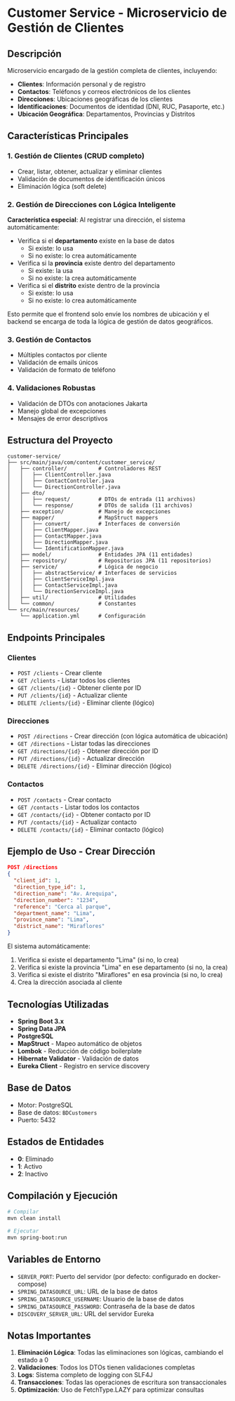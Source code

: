 # Customer Service - Microservicio de Gestión de Clientes

## Descripción
Microservicio encargado de la gestión completa de clientes, incluyendo:
- **Clientes**: Información personal y de registro
- **Contactos**: Teléfonos y correos electrónicos de los clientes
- **Direcciones**: Ubicaciones geográficas de los clientes
- **Identificaciones**: Documentos de identidad (DNI, RUC, Pasaporte, etc.)
- **Ubicación Geográfica**: Departamentos, Provincias y Distritos

## Características Principales

### 1. Gestión de Clientes (CRUD completo)
- Crear, listar, obtener, actualizar y eliminar clientes
- Validación de documentos de identificación únicos
- Eliminación lógica (soft delete)

### 2. Gestión de Direcciones con Lógica Inteligente
**Característica especial**: Al registrar una dirección, el sistema automáticamente:
- Verifica si el **departamento** existe en la base de datos
  - Si existe: lo usa
  - Si no existe: lo crea automáticamente
- Verifica si la **provincia** existe dentro del departamento
  - Si existe: la usa
  - Si no existe: la crea automáticamente
- Verifica si el **distrito** existe dentro de la provincia
  - Si existe: lo usa
  - Si no existe: lo crea automáticamente

Esto permite que el frontend solo envíe los nombres de ubicación y el backend se encarga de toda la lógica de gestión de datos geográficos.

### 3. Gestión de Contactos
- Múltiples contactos por cliente
- Validación de emails únicos
- Validación de formato de teléfono

### 4. Validaciones Robustas
- Validación de DTOs con anotaciones Jakarta
- Manejo global de excepciones
- Mensajes de error descriptivos

## Estructura del Proyecto

```
customer-service/
├── src/main/java/com/content/customer_service/
│   ├── controller/          # Controladores REST
│   │   ├── ClientController.java
│   │   ├── ContactController.java
│   │   └── DirectionController.java
│   ├── dto/
│   │   ├── request/         # DTOs de entrada (11 archivos)
│   │   └── response/        # DTOs de salida (11 archivos)
│   ├── exception/           # Manejo de excepciones
│   ├── mapper/              # MapStruct mappers
│   │   ├── convert/         # Interfaces de conversión
│   │   ├── ClientMapper.java
│   │   ├── ContactMapper.java
│   │   ├── DirectionMapper.java
│   │   └── IdentificationMapper.java
│   ├── model/               # Entidades JPA (11 entidades)
│   ├── repository/          # Repositorios JPA (11 repositorios)
│   ├── service/             # Lógica de negocio
│   │   ├── abstractService/ # Interfaces de servicios
│   │   ├── ClientServiceImpl.java
│   │   ├── ContactServiceImpl.java
│   │   └── DirectionServiceImpl.java
│   ├── util/                # Utilidades
│   └── common/              # Constantes
└── src/main/resources/
    └── application.yml      # Configuración
```

## Endpoints Principales

### Clientes
- `POST /clients` - Crear cliente
- `GET /clients` - Listar todos los clientes
- `GET /clients/{id}` - Obtener cliente por ID
- `PUT /clients/{id}` - Actualizar cliente
- `DELETE /clients/{id}` - Eliminar cliente (lógico)

### Direcciones
- `POST /directions` - Crear dirección (con lógica automática de ubicación)
- `GET /directions` - Listar todas las direcciones
- `GET /directions/{id}` - Obtener dirección por ID
- `PUT /directions/{id}` - Actualizar dirección
- `DELETE /directions/{id}` - Eliminar dirección (lógico)

### Contactos
- `POST /contacts` - Crear contacto
- `GET /contacts` - Listar todos los contactos
- `GET /contacts/{id}` - Obtener contacto por ID
- `PUT /contacts/{id}` - Actualizar contacto
- `DELETE /contacts/{id}` - Eliminar contacto (lógico)

## Ejemplo de Uso - Crear Dirección

```json
POST /directions
{
  "client_id": 1,
  "direction_type_id": 1,
  "direction_name": "Av. Arequipa",
  "direction_number": "1234",
  "reference": "Cerca al parque",
  "department_name": "Lima",
  "province_name": "Lima",
  "district_name": "Miraflores"
}
```

El sistema automáticamente:
1. Verifica si existe el departamento "Lima" (si no, lo crea)
2. Verifica si existe la provincia "Lima" en ese departamento (si no, la crea)
3. Verifica si existe el distrito "Miraflores" en esa provincia (si no, lo crea)
4. Crea la dirección asociada al cliente

## Tecnologías Utilizadas
- **Spring Boot 3.x**
- **Spring Data JPA**
- **PostgreSQL**
- **MapStruct** - Mapeo automático de objetos
- **Lombok** - Reducción de código boilerplate
- **Hibernate Validator** - Validación de datos
- **Eureka Client** - Registro en service discovery

## Base de Datos
- Motor: PostgreSQL
- Base de datos: `BDCustomers`
- Puerto: 5432

## Estados de Entidades
- **0**: Eliminado
- **1**: Activo
- **2**: Inactivo

## Compilación y Ejecución

```bash
# Compilar
mvn clean install

# Ejecutar
mvn spring-boot:run
```

## Variables de Entorno
- `SERVER_PORT`: Puerto del servidor (por defecto: configurado en docker-compose)
- `SPRING_DATASOURCE_URL`: URL de la base de datos
- `SPRING_DATASOURCE_USERNAME`: Usuario de la base de datos
- `SPRING_DATASOURCE_PASSWORD`: Contraseña de la base de datos
- `DISCOVERY_SERVER_URL`: URL del servidor Eureka

## Notas Importantes
1. **Eliminación Lógica**: Todas las eliminaciones son lógicas, cambiando el estado a 0
2. **Validaciones**: Todos los DTOs tienen validaciones completas
3. **Logs**: Sistema completo de logging con SLF4J
4. **Transacciones**: Todas las operaciones de escritura son transaccionales
5. **Optimización**: Uso de FetchType.LAZY para optimizar consultas


